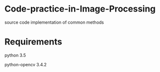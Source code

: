 # Code-practice-in-Image-Processing
source code implementation of common methods
# Requirements
python 3.5

python-opencv 3.4.2
